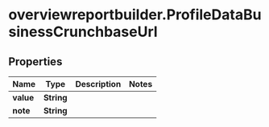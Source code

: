# overviewreportbuilder.ProfileDataBusinessCrunchbaseUrl

## Properties

Name | Type | Description | Notes
------------ | ------------- | ------------- | -------------
**value** | **String** |  | 
**note** | **String** |  | 


